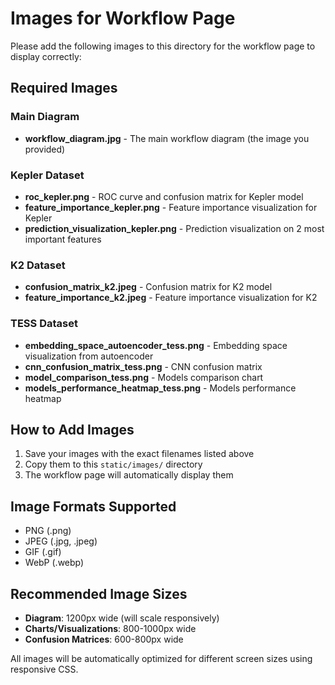 # Images for Workflow Page

Please add the following images to this directory for the workflow page to display correctly:

## Required Images

### Main Diagram
- **workflow_diagram.jpg** - The main workflow diagram (the image you provided)

### Kepler Dataset
- **roc_kepler.png** - ROC curve and confusion matrix for Kepler model
- **feature_importance_kepler.png** - Feature importance visualization for Kepler
- **prediction_visualization_kepler.png** - Prediction visualization on 2 most important features

### K2 Dataset
- **confusion_matrix_k2.jpeg** - Confusion matrix for K2 model
- **feature_importance_k2.jpeg** - Feature importance visualization for K2

### TESS Dataset
- **embedding_space_autoencoder_tess.png** - Embedding space visualization from autoencoder
- **cnn_confusion_matrix_tess.png** - CNN confusion matrix
- **model_comparison_tess.png** - Models comparison chart
- **models_performance_heatmap_tess.png** - Models performance heatmap

## How to Add Images

1. Save your images with the exact filenames listed above
2. Copy them to this `static/images/` directory
3. The workflow page will automatically display them

## Image Formats Supported

- PNG (.png)
- JPEG (.jpg, .jpeg)
- GIF (.gif)
- WebP (.webp)

## Recommended Image Sizes

- **Diagram**: 1200px wide (will scale responsively)
- **Charts/Visualizations**: 800-1000px wide
- **Confusion Matrices**: 600-800px wide

All images will be automatically optimized for different screen sizes using responsive CSS.
